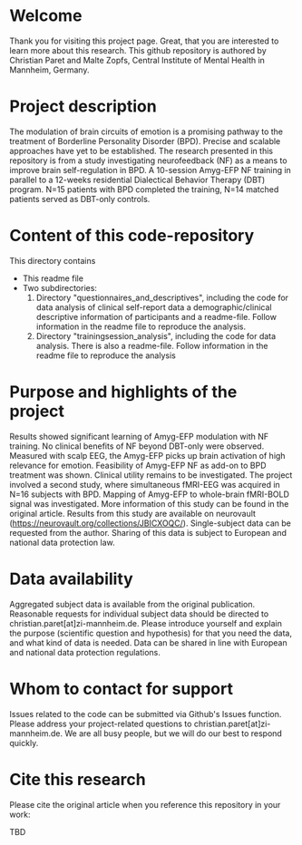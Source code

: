 # Welcome
Thank you for visiting this project page. Great, that you are interested to learn more about this research.
This github repository is authored by Christian Paret and Malte Zopfs, Central Institute of Mental Health in Mannheim, Germany.
# Project description
The modulation of brain circuits of emotion is a promising pathway to the treatment of Borderline Personality Disorder (BPD). Precise and scalable approaches have yet to be established. 
The research presented in this repository is from a study investigating neurofeedback (NF) as a means to improve brain self-regulation in BPD.
A 10-session Amyg-EFP NF training in parallel to a 12-weeks residential Dialectical Behavior Therapy (DBT) program. 
N=15 patients with BPD completed the training, N=14 matched patients served as DBT-only controls.
# Content of this code-repository
This directory contains
- This readme file
- Two subdirectories:
  1. Directory "questionnaires_and_descriptives", including the code for data analysis of clinical self-report data a demographic/clinical descriptive information of participants and a readme-file. Follow information in the readme file to reproduce the analysis.
  2. Directory "trainingsession_analysis", including the code for data analysis. There is also a readme-file. Follow information in the readme file to reproduce the analysis
# Purpose and highlights of the project
Results showed significant learning of Amyg-EFP modulation with NF training. No clinical benefits of NF beyond DBT-only were observed. Measured with scalp EEG, the Amyg-EFP picks up brain activation of high relevance for emotion. Feasibility of Amyg-EFP NF as add-on to BPD treatment was shown. Clinical utility remains to be investigated. The project involved a second study, where simultaneous fMRI-EEG was acquired in N=16 subjects with BPD. Mapping of Amyg-EFP to whole-brain fMRI-BOLD signal was investigated. More information of this study can be found in the original article. Results from this study are available on neurovault (https://neurovault.org/collections/JBICXOQC/). Single-subject data can be requested from the author. Sharing of this data is subject to European and national data protection law.
# Data availability
Aggregated subject data is available from the original publication. Reasonable requests for individual subject data should be directed to christian.paret[at]zi-mannheim.de. Please introduce yourself and explain the purpose (scientific question and hypothesis) for that you need the data, and what kind of data is needed. Data can be shared in line with European and national data protection regulations.
# Whom to contact for support
Issues related to the code can be submitted via Github's Issues function. Please address your project-related questions to christian.paret[at]zi-mannheim.de. We are all busy people, but we will do our best to respond quickly. 
# Cite this research
Please cite the original article when you reference this repository in your work:

TBD
